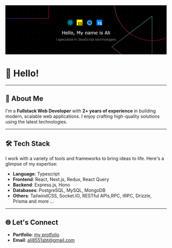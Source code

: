 [![Header](https://github.com/AliSabet1380/AliSabet1380/blob/main/github_banner.png)](https://github.com/AliSabet1380)

# 👋 Hello!

---

## 🚀 About Me  
I'm a **Fullstack Web Developer** with **2+ years of experience** in building modern, scalable web applications. I enjoy crafting high-quality solutions using the latest technologies.

---

## 🛠️ Tech Stack  
I work with a variety of tools and frameworks to bring ideas to life. Here's a glimpse of my expertise:

- **Language**: Typescript
- **Frontend**: React, Next.js, Redux, React Query  
- **Backend**: Express.js, Hono  
- **Databases**: PostgreSQL, MySQL, MongoDB  
- **Others**: TailwindCSS, Socket.IO, RESTful APIs,RPC, tRPC, Drizzle, Prisma and more ... 

---

## 🌐 Let's Connect 
 
- **Portfolio**: [my protfolio](https://protfolio-nu-sandy.vercel.app)  
- **Email**: [ali8551sbt@gmail.com](mailto:ali8551sbt@gmail.com)
